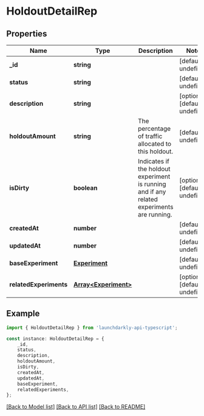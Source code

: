 # HoldoutDetailRep


## Properties

Name | Type | Description | Notes
------------ | ------------- | ------------- | -------------
**_id** | **string** |  | [default to undefined]
**status** | **string** |  | [default to undefined]
**description** | **string** |  | [optional] [default to undefined]
**holdoutAmount** | **string** | The percentage of traffic allocated to this holdout. | [default to undefined]
**isDirty** | **boolean** | Indicates if the holdout experiment is running and if any related experiments are running. | [optional] [default to undefined]
**createdAt** | **number** |  | [default to undefined]
**updatedAt** | **number** |  | [default to undefined]
**baseExperiment** | [**Experiment**](Experiment.md) |  | [default to undefined]
**relatedExperiments** | [**Array&lt;Experiment&gt;**](Experiment.md) |  | [optional] [default to undefined]

## Example

```typescript
import { HoldoutDetailRep } from 'launchdarkly-api-typescript';

const instance: HoldoutDetailRep = {
    _id,
    status,
    description,
    holdoutAmount,
    isDirty,
    createdAt,
    updatedAt,
    baseExperiment,
    relatedExperiments,
};
```

[[Back to Model list]](../README.md#documentation-for-models) [[Back to API list]](../README.md#documentation-for-api-endpoints) [[Back to README]](../README.md)
